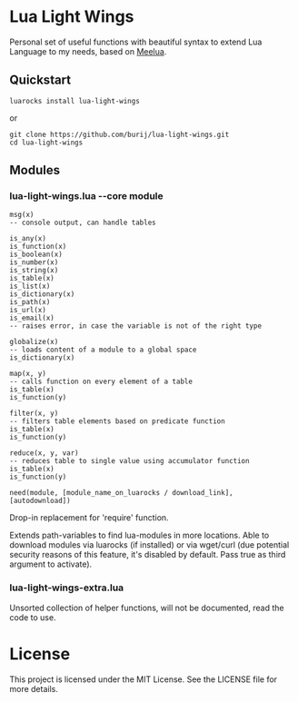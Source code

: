  # Lua Light Wings
Personal set of useful functions with beautiful syntax to extend Lua Language to my needs, based on [Meelua](https://github.com/burij/meelua).

## Quickstart

```
luarocks install lua-light-wings
```
or

```
git clone https://github.com/burij/lua-light-wings.git
cd lua-light-wings
```

## Modules
### lua-light-wings.lua --core module

```
msg(x)
-- console output, can handle tables
```

```
is_any(x)
is_function(x)
is_boolean(x)
is_number(x)
is_string(x)
is_table(x)
is_list(x)
is_dictionary(x)
is_path(x)
is_url(x)
is_email(x)
-- raises error, in case the variable is not of the right type
```

```
globalize(x)
-- loads content of a module to a global space
is_dictionary(x)
```

```
map(x, y)
-- calls function on every element of a table
is_table(x)
is_function(y)
```

```
filter(x, y)
-- filters table elements based on predicate function
is_table(x)
is_function(y)
```

```
reduce(x, y, var)
-- reduces table to single value using accumulator function
is_table(x)
is_function(y)
```


```
need(module, [module_name_on_luarocks / download_link], [autodownload])
```

Drop-in replacement for 'require' function. 

Extends path-variables to find lua-modules in more locations. Able to download modules via luarocks (if installed) or via wget/curl (due potential security reasons of this feature, it's disabled by default. Pass true as third argument to activate).


### lua-light-wings-extra.lua
Unsorted collection of helper functions, will not be documented, read the code to use.


# License
This project is licensed under the MIT License. See the LICENSE file for more details.
